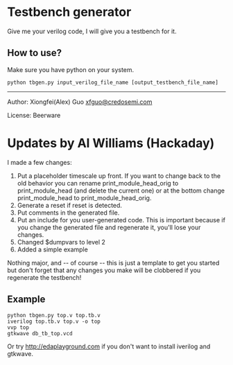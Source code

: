 Testbench generator
===================

Give me your verilog code, I will give you a testbench for it.

How to use?
-----------

Make sure you have python on your system.

    python tbgen.py input_verilog_file_name [output_testbench_file_name]

----

Author: Xiongfei(Alex) Guo <xfguo@credosemi.com>

License: Beerware

Updates by Al Williams (Hackaday)
=================================

I made a few changes:
1. Put a placeholder timescale up front. If you want to change back to the old behavior you
can rename print_module_head_orig to print_module_head (and delete the current one) or at the
bottom change print_module_head to print_module_head_orig.
2. Generate a reset if reset is detected.
3. Put comments in the generated file.
4. Put an include for you user-generated code. This is important because if you change the generated file and regenerate it, you'll lose your changes.
5. Changed $dumpvars to level 2
6. Added a simple example

Nothing major, and -- of course -- this is just a template to get you started but don't forget
that any changes you make will be clobbered if you regenerate the testbench!

Example
-------

    python tbgen.py top.v top.tb.v
    iverilog top.tb.v top.v -o top
    vvp top
    gtkwave db_tb_top.vcd

Or try http://edaplayground.com if you don't want to install iverilog and gtkwave.
